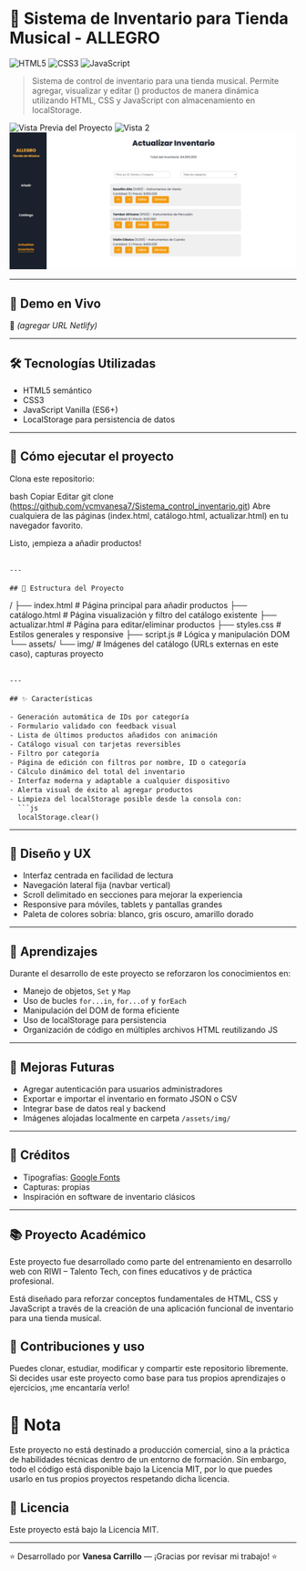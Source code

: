 # 🎵 Sistema de Inventario para Tienda Musical - ALLEGRO

![HTML5](assets/img/Previsualización-HTML.png)
![CSS3](assets/img/previsualización-CSS.png)
![JavaScript](assets/img/Previsualización-JS.png)

> Sistema de control de inventario para una tienda musical. Permite agregar, visualizar y editar () productos de manera dinámica utilizando HTML, CSS y JavaScript con almacenamiento en localStorage.

![Vista Previa del Proyecto](assets/img/Añadir.png)
![Vista 2](assets/img/Catálogo.png)
![Vista 3](assets/img/Actualizar-inventario.png)

---

## 🔗 Demo en Vivo

🚧 *(agregar URL Netlify)*

---

## 🛠️ Tecnologías Utilizadas

- HTML5 semántico
- CSS3
- JavaScript Vanilla (ES6+)
- LocalStorage para persistencia de datos

---

## 🧪 Cómo ejecutar el proyecto
Clona este repositorio:

bash
Copiar
Editar
git clone (https://github.com/vcmvanesa7/Sistema_control_inventario.git)
Abre cualquiera de las páginas (index.html, catálogo.html, actualizar.html) en tu navegador favorito.

Listo, ¡empieza a añadir productos!


```

---

## 📁 Estructura del Proyecto

```
/
├── index.html               # Página principal para añadir productos
├── catálogo.html            # Página visualización y filtro del catálogo existente
├── actualizar.html          # Página para editar/eliminar productos
├── styles.css               # Estilos generales y responsive
├── script.js                # Lógica y manipulación DOM
└── assets/
    └── img/                 # Imágenes del catálogo (URLs externas en este caso), capturas proyecto
```

---

## ✨ Características

- Generación automática de IDs por categoría
- Formulario validado con feedback visual
- Lista de últimos productos añadidos con animación
- Catálogo visual con tarjetas reversibles
- Filtro por categoría
- Página de edición con filtros por nombre, ID o categoría
- Cálculo dinámico del total del inventario
- Interfaz moderna y adaptable a cualquier dispositivo
- Alerta visual de éxito al agregar productos
- Limpieza del localStorage posible desde la consola con:
  ```js
  localStorage.clear()
  ```

---

## 🎨 Diseño y UX

- Interfaz centrada en facilidad de lectura
- Navegación lateral fija (navbar vertical)
- Scroll delimitado en secciones para mejorar la experiencia
- Responsive para móviles, tablets y pantallas grandes
- Paleta de colores sobria: blanco, gris oscuro, amarillo dorado

---

## 🧠 Aprendizajes

Durante el desarrollo de este proyecto se reforzaron los conocimientos en:

- Manejo de objetos, `Set` y `Map`
- Uso de bucles `for...in`, `for...of` y `forEach`
- Manipulación del DOM de forma eficiente
- Uso de localStorage para persistencia
- Organización de código en múltiples archivos HTML reutilizando JS

---

## 🚀 Mejoras Futuras

- Agregar autenticación para usuarios administradores
- Exportar e importar el inventario en formato JSON o CSV
- Integrar base de datos real y backend
- Imágenes alojadas localmente en carpeta `/assets/img/`

---

## 🙏 Créditos

- Tipografías: [Google Fonts](https://fonts.google.com/)
- Capturas: propias
- Inspiración en software de inventario clásicos

---

## 📚 Proyecto Académico
Este proyecto fue desarrollado como parte del entrenamiento en desarrollo web con RIWI – Talento Tech, con fines educativos y de práctica profesional.

Está diseñado para reforzar conceptos fundamentales de HTML, CSS y JavaScript a través de la creación de una aplicación funcional de inventario para una tienda musical.

## 🤝 Contribuciones y uso
Puedes clonar, estudiar, modificar y compartir este repositorio libremente.
Si decides usar este proyecto como base para tus propios aprendizajes o ejercicios, ¡me encantaría verlo!

#  📌 Nota
Este proyecto no está destinado a producción comercial, sino a la práctica de habilidades técnicas dentro de un entorno de formación.
Sin embargo, todo el código está disponible bajo la Licencia MIT, por lo que puedes usarlo en tus propios proyectos respetando dicha licencia.

## 📄 Licencia
Este proyecto está bajo la Licencia MIT.

---

⭐️ Desarrollado por **Vanesa Carrillo** — ¡Gracias por revisar mi trabajo! ⭐️
